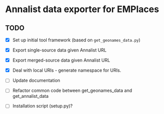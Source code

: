 # Annalist data exporter for EMPlaces

## TODO

- [x] Set up initial tool framework (based on `get_geonames_data.py`)
- [x] Export single-source data given Annalist URL
- [x] Export merged-source data given Annalist URL
- [x] Deal with local URIs - generate namespace for URIs.
- [ ] Update documentation
- [ ] Refactor common code between get_geonames_data and get_annalist_data
- [ ] Installation script (setup.py)?

